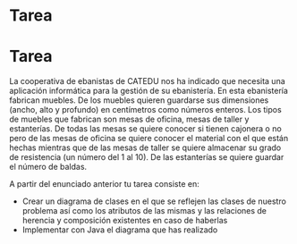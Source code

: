# Tarea

# Tarea

La cooperativa de ebanistas de CATEDU nos ha indicado que necesita una aplicación informática para la gestión de su ebanistería. En esta ebanistería fabrican muebles. De los muebles quieren guardarse sus dimensiones (ancho, alto y profundo) en centímetros como números enteros. Los tipos de muebles que fabrican son mesas de oficina, mesas de taller y estanterías. De todas las mesas se quiere conocer si tienen cajonera o no pero de las mesas de oficina se quiere conocer el material con el que están hechas mientras que de las mesas de taller se quiere almacenar su grado de resistencia (un número del 1 al 10). De las estanterías se quiere guardar el número de baldas.

A partir del enunciado anterior tu tarea consiste en:

*   Crear un diagrama de clases en el que se reflejen las clases de nuestro problema así como los atributos de las mismas y las relaciones de herencia y composición existentes en caso de haberlas
*   Implementar con Java el diagrama que has realizado

